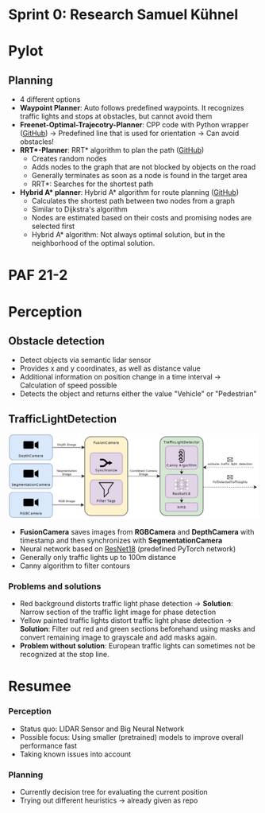 # Sprint 0: Research Samuel Kühnel

# Pylot


## Planning

- 4 different options
- **Waypoint Planner**: Auto follows predefined waypoints. It recognizes traffic lights and stops at obstacles, but cannot avoid them
- **Freenet-Optimal-Trajecotry-Planner**: CPP code with Python wrapper ([GitHub](https://github.com/erdos-project/frenet_optimal_trajectory_planner))
→ Predefined line that is used for orientation → Can avoid obstacles!
- **RRT\*-Planner**: RRT* algorithm to plan the path ([GitHub](https://github.com/erdos-project/rrt_star_planner))
    - Creates random nodes
    - Adds nodes to the graph that are not blocked by objects on the road
    - Generally terminates as soon as a node is found in the target area
    - RRT*: Searches for the shortest path
- **Hybrid A\* planner**: Hybrid A* algorithm for route planning ([GitHub](https://github.com/erdos-project/hybrid_astar_planner))
    - Calculates the shortest path between two nodes from a graph
    - Similar to Dijkstra's algorithm
    - Nodes are estimated based on their costs and promising nodes are selected first
    - Hybrid A* algorithm: Not always optimal solution, but in the neighborhood of the optimal solution.

# PAF 21-2

# Perception

## Obstacle detection

- Detect objects via semantic lidar sensor
- Provides x and y coordinates, as well as distance value
- Additional information on position change in a time interval → Calculation of speed possible
- Detects the object and returns either the value "Vehicle" or "Pedestrian"

## TrafficLightDetection

![diagramm.png](https://github.com/ll7/paf21-2/raw/main/docs/imgs/trafficlightdetection_diagram.jpg)

- **FusionCamera** saves images from **RGBCamera** and **DepthCamera** with timestamp and then synchronizes with **SegmentationCamera**
- Neural network based on [ResNet18](https://pytorch.org/hub/pytorch_vision_resnet/) (predefined PyTorch network)
- Generally only traffic lights up to 100m distance
- Canny algorithm to filter contours

### Problems and solutions

- Red background distorts traffic light phase detection → **Solution**: Narrow section of the traffic light image for phase detection
- Yellow painted traffic lights distort traffic light phase detection → **Solution**: Filter out red and green sections beforehand using masks and convert remaining image to grayscale and add masks again.
- **Problem without solution**: European traffic lights can sometimes not be recognized at the stop line.

# Resumee

### Perception

- Status quo: LIDAR Sensor and Big Neural Network
- Possible focus: Using smaller (pretrained) models to improve overall performance fast
- Taking known issues into account

### Planning

- Currently decision tree for evaluating the current position
- Trying out different heuristics → already given as repo